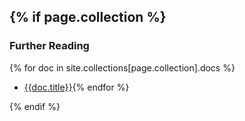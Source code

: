 {% if page.collection %}
---

### Further Reading

{% for doc in site.collections[page.collection].docs %}
- [{{doc.title}}]({{doc.url}}){% endfor %}

{% endif %}
